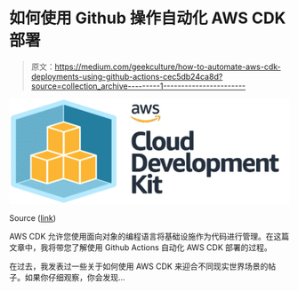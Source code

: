 # 如何使用 Github 操作自动化 AWS CDK 部署

> 原文：<https://medium.com/geekculture/how-to-automate-aws-cdk-deployments-using-github-actions-cec5db24ca8d?source=collection_archive---------1----------------------->

![](img/162ebb769f83ffe13c5b5049a1bddc43.png)

Source ([link](https://aws.amazon.com/blogs/devops/developing-application-patterns-cdk/))

AWS CDK 允许您使用面向对象的编程语言将基础设施作为代码进行管理。在这篇文章中，我将带您了解使用 Github Actions 自动化 AWS CDK 部署的过程。

在过去，我发表过一些关于如何使用 AWS CDK 来迎合不同现实世界场景的帖子。如果你仔细观察，你会发现…